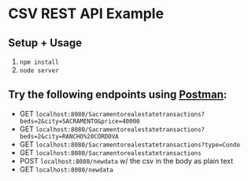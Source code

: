 # CSV REST API Example

## Setup + Usage

1. `npm install`
2. `node server`

## Try the following endpoints using [Postman](https://www.getpostman.com/):

- GET `localhost:8080/Sacramentorealestatetransactions?beds=2&city=SACRAMENTO&price=40000`
- GET `localhost:8080/Sacramentorealestatetransactions?beds=2&city=RANCHO%20CORDOVA`
- GET `localhost:8080/Sacramentorealestatetransactions?type=Condo`
- GET `localhost:8080/Sacramentorealestatetransactions`
- POST `localhost:8080/newdata` w/ the csv in the body as plain text
- GET `localhost:8080/newdata`